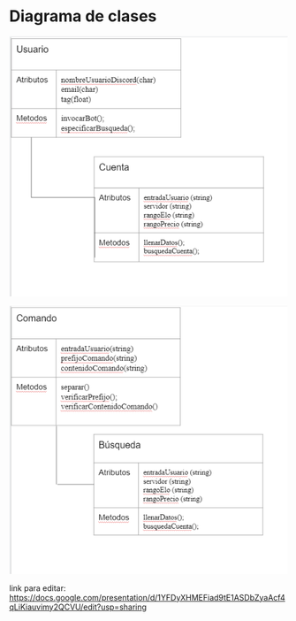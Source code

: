 # Diagrama de clases

![Diagramadeclases1.png](https://github.com/EmaRCB/FastPass/blob/main/Recursos/Diagramadeclasesv1.PNG?raw=true)

![Diagramadeclases2.png](https://github.com/EmaRCB/FastPass/blob/main/Recursos/Diagramadeclasesv2.PNG?raw=true)

link para editar: https://docs.google.com/presentation/d/1YFDyXHMEFiad9tE1ASDbZyaAcf4qLiKiauvimy2QCVU/edit?usp=sharing
